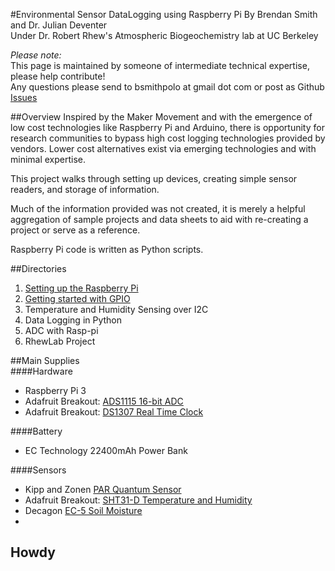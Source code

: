 #Environmental Sensor DataLogging using Raspberry Pi
By Brendan Smith and Dr. Julian Deventer  
Under Dr. Robert Rhew's Atmospheric Biogeochemistry lab at UC Berkeley    

_Please note:_  
This page is maintained by someone of intermediate technical expertise, please help contribute!  
Any questions please send to bsmithpolo at gmail dot com or post as Github [Issues](https://github.com/bwasmith/Rhew-R-Pi/issues)

##Overview 
Inspired by the Maker Movement and with the emergence of low cost technologies like Raspberry Pi and Arduino, there is opportunity for research communities to bypass high cost logging technologies provided by vendors. Lower cost alternatives exist via emerging technologies and with minimal expertise. 

This project walks through setting up devices, creating simple sensor readers, and storage of information.  

Much of the information provided was not created, it is merely a helpful aggregation of sample projects and data sheets to aid with re-creating a project or serve as a reference. 

Raspberry Pi code is written as Python scripts. 

##Directories
1. [Setting up the Raspberry Pi](https://github.com/bwasmith/Rhew-R-Pi/wiki/Setting-up-Raspberry-Pi)
2. [Getting started with GPIO](https://github.com/bwasmith/Rhew-R-Pi/wiki/Getting-started-with-GPIO)
3. Temperature and Humidity Sensing over I2C
4. Data Logging in Python
5. ADC with Rasp-pi
6. RhewLab Project
 
##Main Supplies  
####Hardware  
- Raspberry Pi 3
- Adafruit Breakout: [ADS1115 16-bit ADC](https://www.adafruit.com/product/1085)
- Adafruit Breakout: [DS1307 Real Time Clock](https://www.adafruit.com/products/264)

####Battery  
- EC Technology 22400mAh Power Bank  

####Sensors  
- Kipp and Zonen [PAR Quantum Sensor](http://www.kippzonen.com/Product/184/PQS-1-PAR-Quantum-Sensor)
- Adafruit Breakout: [SHT31-D Temperature and Humidity](https://www.adafruit.com/products/2857)
- Decagon [EC-5 Soil Moisture](https://www.decagon.com/en/soils/volumetric-water-content-sensors/ec-5-lowest-cost-vwc/)
- 
## Howdy

